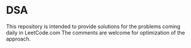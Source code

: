 # DSA
This repository is intended to provide solutions for the problems coming daily in LeetCode.com
The comments are welcome for optimization of the approach.
